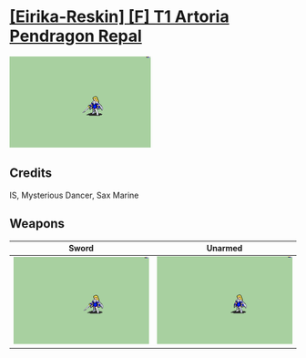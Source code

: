 # [\[Eirika-Reskin\] \[F\] T1 Artoria Pendragon Repal](./)

<img src="./1.%20Sword/Sword_000.png" alt="[Eirika-Reskin] [F] T1 Artoria Pendragon Repal standing" />

## Credits

IS, Mysterious Dancer, Sax Marine

## Weapons


|Sword |Unarmed |
|  :---: | :---: |
| <img alt="Sword animation" src="./1.%20Sword/Sword.gif" /> | <img alt="Unarmed animation" src="./8.%20Unarmed/Unarmed.gif" /> |
